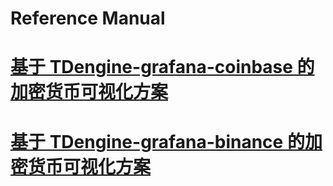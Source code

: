 # Reference Manual

# [基于 TDengine-grafana-coinbase 的加密货币可视化方案](coinbase/README_zh.md)
# [基于 TDengine-grafana-binance 的加密货币可视化方案](coinbase/README_zh.md)

